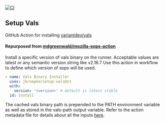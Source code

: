 [![CI](https://github.com/jkroepke/setup-vals/actions/workflows/ci.yml/badge.svg)](https://github.com/jkroepke/setup-vals/actions/workflows/ci.yml)

## Setup Vals

GitHub Action for installing
[variantdev/vals](https://github.com/variantdev/vals)

#### Repurposed from [mdgreenwald/mozilla-sops-action](https://github.com/mdgreenwald/mozilla-sops-action)

Install a specific version of vals binary on the runner. Acceptable values are
latest or any semantic version string like v2.16.7 Use this action in workflow
to define which version of sops will be used.

```yaml
- name: Vals Binary Installer
  uses: jkroepke/setup-vals@v1
  with:
    version: '<version>' # default is latest stable
  id: install
```

The cached vals binary path is prepended to the PATH environment variable as
well as stored in the vals-path output variable. Refer to the action metadata
file for details about all the inputs
[here](https://github.com/jkroepke/setup-vals/blob/main/action.yml).
